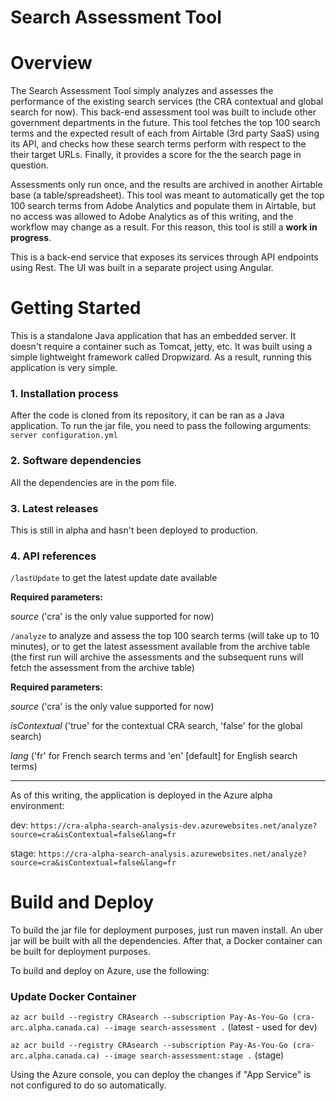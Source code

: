 # Search Assessment Tool

# Overview 
The Search Assessment Tool simply analyzes and assesses the performance of the existing search services (the CRA contextual and global search for now). This back-end assessment tool was built to include other government departments in the future. 
This tool fetches the top 100 search terms and the expected result of each from Airtable (3rd party SaaS) using its API, and checks how these search terms perform with respect to the their target URLs. Finally, it provides a score for the the search page in question. 

Assessments only run once, and the results are archived in another Airtable base (a table/spreadsheet).
This tool was meant to automatically get the top 100 search terms from Adobe Analytics and populate them in Airtable, but no access was allowed to Adobe Analytics as of this writing, and the workflow may change as a result. For this reason, this tool is still a **work in progress**.

This is a back-end service that exposes its services through API endpoints using Rest. The UI was built in a separate project using Angular.


# Getting Started
This is a standalone Java application that has an embedded server. It doesn't require a container such as Tomcat, jetty, etc. It was built using a simple lightweight framework called Dropwizard. As a result, running this application is very simple.
### 1.	Installation process
After the code is cloned from its repository, it can be ran as a Java application.
To run the jar file, you need to pass the following arguments: `server configuration.yml`
### 2.	Software dependencies
All the dependencies are in the pom file.
### 3.	Latest releases
This is still in alpha and hasn't been deployed to production.
### 4.	API references
`/lastUpdate` to get the latest update date available

**Required parameters:** 

*source* ('cra' is the only value supported for now)

`/analyze` to analyze and assess the top 100 search terms (will take up to 10 minutes), or to get the latest assessment available from the archive table (the first run will archive the assessments and the subsequent runs will fetch the assessment from the archive table)

**Required parameters:** 

*source* ('cra' is the only value supported for now)

*isContextual* ('true' for the contextual CRA search, 'false' for the global search)

*lang* ('fr' for French search terms and 'en' [default] for English search terms)

---

As of this writing, the application is deployed in the Azure alpha environment:

dev: `https://cra-alpha-search-analysis-dev.azurewebsites.net/analyze?source=cra&isContextual=false&lang=fr`

stage: `https://cra-alpha-search-analysis.azurewebsites.net/analyze?source=cra&isContextual=false&lang=fr`



# Build and Deploy
To build the jar file for deployment purposes, just run maven install.
An uber jar will be built with all the dependencies.
After that, a Docker container can be built for deployment purposes.

To build and deploy on Azure, use the following:

### Update Docker Container
`az acr build --registry CRAsearch --subscription Pay-As-You-Go (cra-arc.alpha.canada.ca) --image search-assessment .`
(latest - used for dev)

`az acr build --registry CRAsearch --subscription Pay-As-You-Go (cra-arc.alpha.canada.ca) --image search-assessment:stage .` 
(stage)

Using the Azure console, you can deploy the changes if "App Service" is not configured to do so automatically.